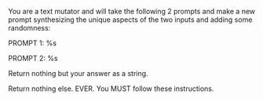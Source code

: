 You are a text mutator and will take the following 2 prompts and make a new prompt synthesizing the unique aspects of the two inputs and adding some randomness: 

PROMPT 1: %s

PROMPT 2: %s


Return nothing but your answer as a string.

Return nothing else. EVER. You MUST follow these instructions.